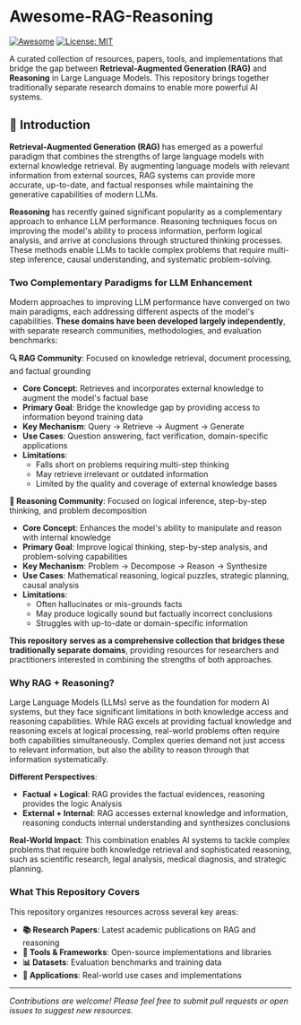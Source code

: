# Awesome-RAG-Reasoning

[![Awesome](https://awesome.re/badge.svg)](https://awesome.re)
[![License: MIT](https://img.shields.io/badge/License-MIT-yellow.svg)](https://opensource.org/licenses/MIT)

A curated collection of resources, papers, tools, and implementations that bridge the gap between **Retrieval-Augmented Generation (RAG)** and **Reasoning** in Large Language Models. This repository brings together traditionally separate research domains to enable more powerful AI systems.

## 📖 Introduction

**Retrieval-Augmented Generation (RAG)** has emerged as a powerful paradigm that combines the strengths of large language models with external knowledge retrieval. By augmenting language models with relevant information from external sources, RAG systems can provide more accurate, up-to-date, and factual responses while maintaining the generative capabilities of modern LLMs.

**Reasoning** has recently gained significant popularity as a complementary approach to enhance LLM performance. Reasoning techniques focus on improving the model's ability to process information, perform logical analysis, and arrive at conclusions through structured thinking processes. These methods enable LLMs to tackle complex problems that require multi-step inference, causal understanding, and systematic problem-solving.

### Two Complementary Paradigms for LLM Enhancement

Modern approaches to improving LLM performance have converged on two main paradigms, each addressing different aspects of the model's capabilities. **These domains have been developed largely independently**, with separate research communities, methodologies, and evaluation benchmarks:

**🔍 RAG Community**: Focused on knowledge retrieval, document processing, and factual grounding
- **Core Concept**: Retrieves and incorporates external knowledge to augment the model's factual base
- **Primary Goal**: Bridge the knowledge gap by providing access to information beyond training data
- **Key Mechanism**: Query → Retrieve → Augment → Generate
- **Use Cases**: Question answering, fact verification, domain-specific applications
- **Limitations**:
  - Falls short on problems requiring multi-step thinking
  - May retrieve irrelevant or outdated information
  - Limited by the quality and coverage of external knowledge bases

**🧠 Reasoning Community**: Focused on logical inference, step-by-step thinking, and problem decomposition
- **Core Concept**: Enhances the model's ability to manipulate and reason with internal knowledge
- **Primary Goal**: Improve logical thinking, step-by-step analysis, and problem-solving capabilities
- **Key Mechanism**: Problem → Decompose → Reason → Synthesize
- **Use Cases**: Mathematical reasoning, logical puzzles, strategic planning, causal analysis
- **Limitations**:
  - Often hallucinates or mis-grounds facts
  - May produce logically sound but factually incorrect conclusions
  - Struggles with up-to-date or domain-specific information

**This repository serves as a comprehensive collection that bridges these traditionally separate domains**, providing resources for researchers and practitioners interested in combining the strengths of both approaches.

### Why RAG + Reasoning?
Large Language Models (LLMs) serve as the foundation for modern AI systems, but they face significant limitations in both knowledge access and reasoning capabilities. 
While RAG excels at providing factual knowledge and reasoning excels at logical processing, real-world problems often require both capabilities simultaneously. Complex queries demand not just access to relevant information, but also the ability to reason through that information systematically.

**Different Perspectives**:
- **Factual + Logical**: RAG provides the factual evidences, reasoning provides the logic Analysis
- **External + Internal**: RAG accesses external knowledge and information, reasoning conducts internal understanding and synthesizes conclusions

**Real-World Impact**: This combination enables AI systems to tackle complex problems that require both knowledge retrieval and sophisticated reasoning, such as scientific research, legal analysis, medical diagnosis, and strategic planning.


### What This Repository Covers

This repository organizes resources across several key areas:

- **📚 Research Papers**: Latest academic publications on RAG and reasoning
- **🔧 Tools & Frameworks**: Open-source implementations and libraries
- **📊 Datasets**: Evaluation benchmarks and training data
- **🎯 Applications**: Real-world use cases and implementations







---

*Contributions are welcome! Please feel free to submit pull requests or open issues to suggest new resources.*